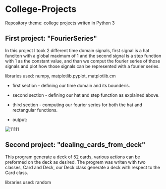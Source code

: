 # College-Projects
Repository theme: college projects writen in Python 3


## First project: "FourierSeries"
In this project I took 2 different time domain signals, first signal is a hat funciton with a global maximum of 1 
and the second signal is a step function with 1 as the constant value, and than we comput the fourier series of those signals
and plot how those signals can be represented with a fourier series.

libraries used: numpy, matplotlib.pyplot, matplotlib.cm

* first section - defining our time domain and its bounderis.
* second section - defining our hat and step function as explained above.
* third section - computing our fourier series for both the hat and rectangular functions.

* output:

![11111](https://user-images.githubusercontent.com/69191953/90231889-7f0d7a00-de24-11ea-9390-a2651e645703.png)

## Second project: "dealing_cards_from_deck"
This program generate a deck of 52 cards, various actions can be preformed on the deck as desired.
The progrem was writen with two classes, Card and Deck, our Deck class generate a deck with respect to the Card class.

libraries used: random

## 
